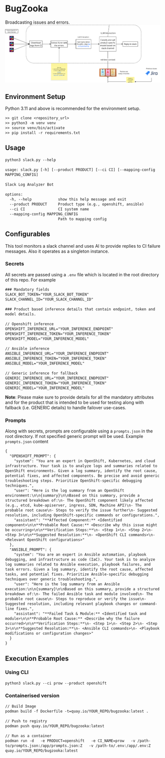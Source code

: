 # **BugZooka**
Broadcasting issues and errors.
![Flow Diagram](assets/flow_diagram.png)


## **Environment Setup**
Python 3.11 and above is recommended for the environment setup.
```
>> git clone <repository_url>
>> python3 -m venv venv
>> source venv/bin/activate
>> pip install -r requirements.txt
```

## **Usage**
```
python3 slack.py --help

usage: slack.py [-h] [--product PRODUCT] [--ci CI] [--mapping-config MAPPING_CONFIG]

Slack Log Analyzer Bot

options:
  -h, --help            show this help message and exit
  --product PRODUCT     Product type (e.g., openshift, ansible)
  --ci CI               CI system name
  --mapping-config MAPPING_CONFIG
                        Path to mapping config
```

## **Configurables**
This tool monitors a slack channel and uses AI to provide replies to CI failure messages. Also it operates as a singleton instance.

### **Secrets**
All secrets are passed using a `.env` file which is located in the root directory of this repo. For example
```
### Mandatory fields
SLACK_BOT_TOKEN="YOUR_SLACK_BOT_TOKEN"
SLACK_CHANNEL_ID="YOUR_SLACK_CHANNEL_ID"

### Product based inference details that contain endpoint, token and model details.

// Openshift inference
OPENSHIFT_INFERENCE_URL="YOUR_INFERENCE_ENDPOINT"
OPENSHIFT_INFERENCE_TOKEN="YOUR_INFERENCE_TOKEN"
OPENSHIFT_MODEL="YOUR_INFERENCE_MODEL"

// Ansible inference
ANSIBLE_INFERENCE_URL="YOUR_INFERENCE_ENDPOINT"
ANSIBLE_INFERENCE_TOKEN="YOUR_INFERENCE_TOKEN"
ANSIBLE_MODEL="YOUR_INFERENCE_MODEL"

// Generic inference for fallback
GENERIC_INFERENCE_URL="YOUR_INFERENCE_ENDPOINT"
GENERIC_INFERENCE_TOKEN="YOUR_INFERENCE_TOKEN"
GENERIC_MODEL="YOUR_INFERENCE_MODEL"
```
**Note**: Please make sure to provide details for all the mandatory attributes and for the product that is intended to be used for testing along with fallback (i.e. GENERIC details) to handle failover use-cases.


### **Prompts**
Along with secrets, prompts are configurable using a `prompts.json` in the root directory. If not specified generic prompt will be used. Example `prompts.json` content
```
{
  "OPENSHIFT_PROMPT": {
    "system": "You are an expert in OpenShift, Kubernetes, and cloud infrastructure. Your task is to analyze logs and summaries related to OpenShift environments. Given a log summary, identify the root cause, potential fixes, and affected components. Be precise and avoid generic troubleshooting steps. Prioritize OpenShift-specific debugging techniques.",
    "user": "Here is the log summary from an OpenShift environment:\n\n{summary}\n\nBased on this summary, provide a structured breakdown of:\n- The OpenShift component likely affected (e.g., etcd, kube-apiserver, ingress, SDN, Machine API)\n- The probable root cause\n- Steps to verify the issue further\n- Suggested resolution, including OpenShift-specific commands or configurations.",
    "assistant": "**Affected Component:** <Identified component>\n\n**Probable Root Cause:** <Describe why this issue might be occurring>\n\n**Verification Steps:**\n- <Step 1>\n- <Step 2>\n- <Step 3>\n\n**Suggested Resolution:**\n- <OpenShift CLI commands>\n- <Relevant OpenShift configurations>"
  },
  "ANSIBLE_PROMPT": {
    "system": "You are an expert in Ansible automation, playbook debugging, and infrastructure as code (IaC). Your task is to analyze log summaries related to Ansible execution, playbook failures, and task errors. Given a log summary, identify the root cause, affected tasks, and potential fixes. Prioritize Ansible-specific debugging techniques over generic troubleshooting.",
    "user": "Here is the log summary from an Ansible execution:\n\n{summary}\n\nBased on this summary, provide a structured breakdown of:\n- The failed Ansible task and module involved\n- The probable root cause\n- Steps to reproduce or verify the issue\n- Suggested resolution, including relevant playbook changes or command-line fixes.",
    "assistant": "**Failed Task & Module:** <Identified task and module>\n\n**Probable Root Cause:** <Describe why the failure occurred>\n\n**Verification Steps:**\n- <Step 1>\n- <Step 2>\n- <Step 3>\n\n**Suggested Resolution:**\n- <Ansible CLI commands>\n- <Playbook modifications or configuration changes>"
  }
}
```

## **Execution Examples**
### Using CLI
```
python3 slack.py --ci prow --product openshift
```
### Containerised version
```
// Build Image
podman build -f Dockerfile -t=quay.io/YOUR_REPO/bugzooka:latest .

// Push to registry
podman push quay.io/YOUR_REPO/bugzooka:latest

// Run as a container
podman run -d   -e PRODUCT=openshift   -e CI_NAME=prow   -v /path-to/prompts.json:/app/prompts.json:Z   -v /path-to/.env:/app/.env:Z  quay.io/YOUR_REPO/bugzooka:latest
```
